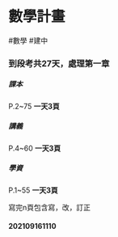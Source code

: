 # 數學計畫
#數學 #建中
### 到段考共27天，處理第一章
##### 課本
P.2~75
**一天3頁**
##### 講義
P.4~60
**一天3頁**
##### 學資
P.1~55
**一天3頁**

寫完n頁包含寫，改，訂正
#### 202109161110
